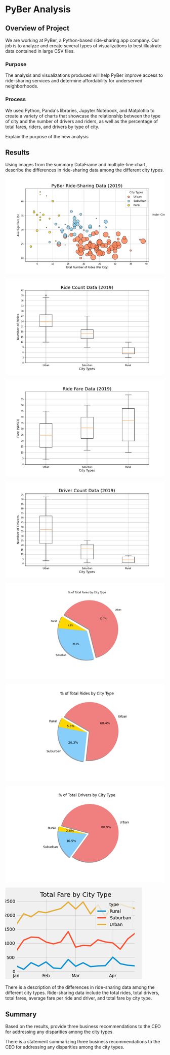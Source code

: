 # PyBer Analysis

## Overview of Project

We are working at PyBer, a Python-based ride-sharing app company. Our job is to analyze and create several types of visualizations to best illustrate data contained in large CSV files.

### Purpose

The analysis and visualizations produced will help PyBer improve access to ride-sharing services and determine affordability for underserved neighborhoods.

### Process

We used Python, Panda's libraries, Jupyter Notebook, and Matplotlib to create a variety of charts that showcase the relationship between the type of city and the number of drivers and riders, as well as the percentage of total fares, riders, and drivers by type of city.

Explain the purpose of the new analysis

## Results

Using images from the summary DataFrame and multiple-line chart, describe the differences in ride-sharing data among the different city types.

![Fig1](https://github.com/cewarkentin/PyBer_Analysis/blob/main/analysis/Fig1.png)

![Fig2](https://github.com/cewarkentin/PyBer_Analysis/blob/main/analysis/Fig2.png)

![Fig3](https://github.com/cewarkentin/PyBer_Analysis/blob/main/analysis/Fig3.png)

![Fig4](https://github.com/cewarkentin/PyBer_Analysis/blob/main/analysis/Fig4.png)

![Fig5](https://github.com/cewarkentin/PyBer_Analysis/blob/main/analysis/Fig5.png)

![Fig6](https://github.com/cewarkentin/PyBer_Analysis/blob/main/analysis/Fig6.png)

![Fig7](https://github.com/cewarkentin/PyBer_Analysis/blob/main/analysis/Fig7.png)

![PyBer_fare_summary](https://github.com/cewarkentin/PyBer_Analysis/blob/main/analysis/PyBer_fare_summary.png)

There is a description of the differences in ride-sharing data among the different city types. Ride-sharing data include the total rides, total drivers, total fares, average fare per ride and driver, and total fare by city type.

## Summary

Based on the results, provide three business recommendations to the CEO for addressing any disparities among the city types.

There is a statement summarizing three business recommendations to the CEO for addressing any disparities among the city types.
